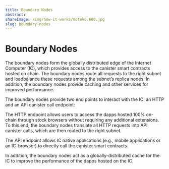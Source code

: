 ```yaml
---
title: Boundary Nodes
abstract:
shareImage: /img/how-it-works/motoko.600.jpg
slug: boundary-nodes
---
```


# Boundary Nodes

The boundary nodes form the globally distributed edge of the Internet Computer (IC), which provides access to the canister smart contracts hosted on chain. The boundary nodes route all requests to the right subnet and loadbalance these requests among the subnet’s replica nodes. In addition, the boundary nodes provide caching and other services for improved performance.

The boundary nodes provide two end points to interact with the IC: an HTTP and an API canister call endpoint:

The HTTP endpoint allows users to access the dapps hosted 100% on-chain through stock browsers without requiring any additional extensions. To this end, the boundary nodes translate all HTTP requests into API canister calls, which are then routed to the right subnet.

The API endpoint allows IC native applications (e.g., mobile applications or an IC-browser) to directly call the canister smart contracts.

In addition, the boundary nodes act as a globally-distributed cache for the IC to improve the performance of the dapps hosted on the IC.
